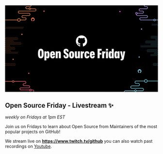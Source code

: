 
![Open Source Friday Banner](/admin/stream-assets/open-source-friday-banner.png)

## Open Source Friday - Livestream ✨

_weekly on Fridays at 1pm EST_

Join us on Fridays to learn about Open Source from Maintainers of the most popular projects on GitHub!

We stream live on **https://www.twitch.tv/github** you can also watch past recordings on [Youtube](https://www.youtube.com/playlist?list=PL0lo9MOBetEFmtstItnKlhJJVmMghxc0P). 

